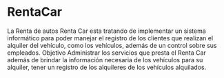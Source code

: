 # RentaCar
La Renta de autos Renta Car esta tratando de implementar un sistema informático para poder manejar el registro de los clientes que realizan el alquiler del vehículo, como los vehículos, además de un control sobre sus empleados. Objetivo Administrar los servicios que presta el Renta Car además de brindar la información necesaria de los vehículos para su alquiler, tener un registro de los alquileres de los vehículos alquilados.
